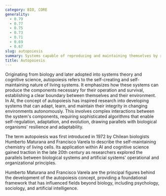 ```yaml
---
category: BIO, CORE
generality:
  - 0.79
  - 0.77
  - 0.75
  - 0.73
  - 0.71
  - 0.69
  - 0.67
slug: autopoiesis
summary: Systems capable of reproducing and maintaining themselves by regulating their internal environment in response to external conditions.
title: Autopoiesis
---
```


Originating from biology and later adopted into systems theory and cognitive science, autopoiesis refers to the self-creating and self-maintaining nature of living systems. It emphasizes how these systems can produce the components necessary for their operation and survival, establishing a clear boundary between themselves and their environment. In AI, the concept of autopoiesis has inspired research into developing systems that can adapt, learn, and maintain their integrity in changing environments autonomously. This involves complex interactions between the system's components, requiring sophisticated algorithms that enable self-regulation, adaptation, and evolution, drawing parallels with biological organisms' resilience and adaptability.

The term autopoiesis was first introduced in 1972 by Chilean biologists Humberto Maturana and Francisco Varela to describe the self-maintaining chemistry of living cells. Its application within AI and cognitive science gained traction in the late 20th century as researchers explored the parallels between biological systems and artificial systems' operational and organizational principles.

Humberto Maturana and Francisco Varela are the principal figures behind the development of the autopoiesis concept, providing a foundational framework that has influenced fields beyond biology, including psychology, sociology, and artificial intelligence.
